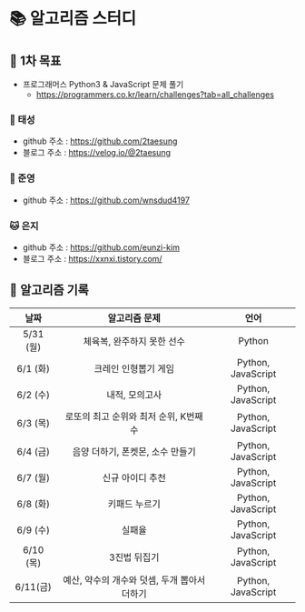 # 📚 알고리즘 스터디

## 📌 1차 목표

- 프로그래머스 Python3 & JavaScript 문제 풀기
  - https://programmers.co.kr/learn/challenges?tab=all_challenges





### 🐸 태성

- github 주소 : https://github.com/2taesung
- 블로그 주소 : https://velog.io/@2taesung


### 🐰 준영

- github 주소 : https://github.com/wnsdud4197



### 🐱 은지

- github 주소 : https://github.com/eunzi-kim
- 블로그 주소 : https://xxnxi.tistory.com/





## 📅 알고리즘 기록

|   날짜    |                알고리즘 문제                 |        언어        |
| :-------: | :------------------------------------------: | :----------------: |
| 5/31 (월) |          체육복, 완주하지 못한 선수          |       Python       |
| 6/1 (화)  |             크레인 인형뽑기 게임             | Python, JavaScript |
| 6/2 (수)  |                내적, 모의고사                | Python, JavaScript |
| 6/3 (목)  |    로또의 최고 순위와 최저 순위, K번째수     | Python, JavaScript |
| 6/4 (금)  |       음양 더하기, 폰켓몬, 소수 만들기       | Python, JavaScript |
| 6/7 (월)  |               신규 아이디 추천               | Python, JavaScript |
| 6/8 (화)  |                키패드 누르기                 | Python, JavaScript |
| 6/9 (수)  |                    실패율                    | Python, JavaScript |
| 6/10 (목) |                 3진법 뒤집기                 | Python, JavaScript |
| 6/11(금)  | 예산, 약수의 개수와 덧셈, 두개 뽑아서 더하기 | Python, JavaScript |
